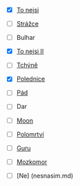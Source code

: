 
- [x] [To nejsi](tonejsi.md)
- [ ] [Strážce](strazce.md)
- [ ] Bulhar
- [x] [To nejsi II](tonejsi.md)
- [ ] [Tchýně](tchyne.md)
- [X] [Polednice](polednice.md)
- [ ] [Pád](pad.md)
- [ ] Dar
- [ ] [Moon](moon.md)
- [ ] [Polomrtví](polomrtvi.md)
- [ ] [Guru](guru.md)
- [ ] [Mozkomor](mozkomor.md)
- [ ] [Ne] (nesnasim.md)


